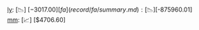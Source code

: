 [ly](record/ly/summary.md): [📉] [$-3017.00]  
[fa](record/fa/summary.md): [📉] [$-875960.01]  
[mm](record/mm/summary.md): [📈] [$4706.60]  
